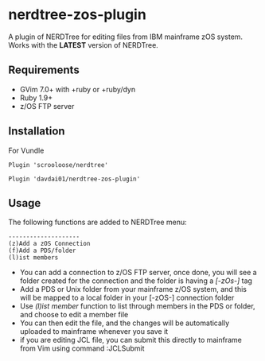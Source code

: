nerdtree-zos-plugin
===================

A plugin of NERDTree for editing files from IBM mainframe zOS system. Works with the **LATEST** version
of NERDTree.

## Requirements
* GVim 7.0+ with +ruby or +ruby/dyn
* Ruby 1.9+
* z/OS FTP server

## Installation

For Vundle

`Plugin 'scrooloose/nerdtree'`

`Plugin 'davdai01/nerdtree-zos-plugin'`

## Usage

The following functions are added to NERDTree menu:
```
--------------------
(z)Add a zOS Connection
(f)Add a PDS/folder
(l)ist members
```

* You can add a connection to z/OS FTP server, once done, you will see a folder
  created for the connection and the folder is having a *[-zOs-]* tag
* Add a PDS or Unix folder from your mainframe z/OS system, and this will be mapped
  to a local folder in your [-zOS-] connection folder
* Use *(l)ist member* function to list through members in the PDS or folder, and choose to edit a
  member file
* You can then edit the file, and the changes will be automatically uploaded to
  mainframe whenever you save it
* if you are editing JCL file, you can submit this directly to mainframe from
  Vim using command :JCLSubmit
